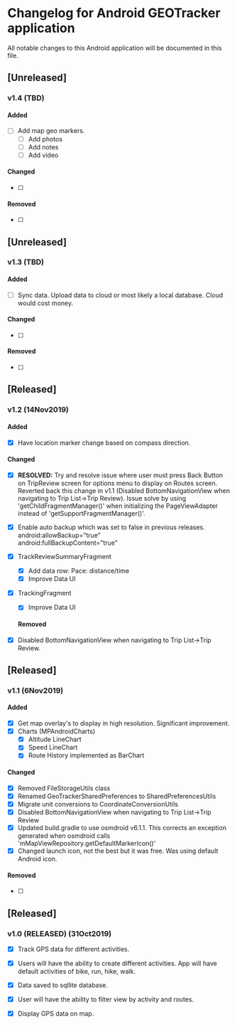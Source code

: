 # Changelog for Android GEOTracker application
All notable changes to this Android application will be documented in this file.  


## [Unreleased]
### v1.4 (TBD)
#### Added
- [ ] Add map geo markers.   
    - [ ] Add photos
    - [ ] Add notes
    - [ ] Add video  
#### Changed
- [ ]
#### Removed
- [ ]


## [Unreleased]
### v1.3 (TBD)
#### Added
- [ ] Sync data.  Upload data to cloud or most likely a local database. Cloud would cost money. 
#### Changed
- [ ]
#### Removed
- [ ]


## [Released]
### v1.2 (14Nov2019)
#### Added
- [x] Have location marker change based on compass direction.
#### Changed
- [x] **RESOLVED:**  Try and resolve issue where user must press Back Button on TripReview screen for options menu to display on Routes screen. 
Reverted back this change in v1.1 (Disabled BottomNavigationView when navigating to Trip List->Trip Review). Issue solve by using 'getChildFragmentManager()' 
when initializing the PageViewAdapter instead of 'getSupportFragmentManager()'.
- [x] Enable auto backup which was set to false in previous releases.<br>
        android:allowBackup="true"<br>
        android:fullBackupContent="true"<br>
- [x] TrackReviewSummaryFragment
    - [x] Add data row:  Pace:  distance/time
    - [x] Improve Data UI
- [x] TrackingFragment
    - [x] Improve Data UI
    #### Removed
- [x] Disabled BottomNavigationView when navigating to Trip List->Trip Review.


## [Released]
### v1.1 (6Nov2019)
#### Added
- [x] Get map overlay's to display in high resolution. Significant improvement.
- [x] Charts (MPAndroidCharts)
    - [x] Altitude LineChart
    - [x] Speed LineChart
    - [x] Route History implemented as BarChart
#### Changed
- [x] Removed FileStorageUtils class
- [x] Renamed GeoTrackerSharedPreferences to SharedPreferencesUtils
- [x] Migrate unit conversions to CoordinateConversionUtils
- [x] Disabled BottomNavigationView when navigating to Trip List->Trip Review
- [x] Updated build.gradle to use osmdroid v6.1.1. This corrects an exception generated when osmdroid calls 'mMapViewRepository.getDefaultMarkerIcon()'
- [x] Changed launch icon, not the best but it was free. Was using default Android icon.
#### Removed
- [ ]


## [Released]
### v1.0 (RELEASED) (31Oct2019)
- [x] Track GPS data for different activities.
- [x] Users will have the ability to create different activities.  App will have default activities of bike, run, hike, walk.
- [x] Data saved to sqllite database.
- [x] User will have the ability to filter view by activity and routes.
- [x] Display GPS data on map.



		


